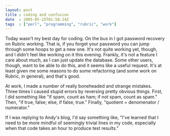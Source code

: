 ```yaml
---
layout: post
title : coding and confusion
date  : 2005-05-25T01:58:14Z
tags  : ["perl", "programming", "rubric", "work"]
---
```

Today wasn't my best day for coding.  On the bus in I got password recovery on Rubric working.  That is, if you forget your password you can jump through some hoops to get a new one.  It's not quite working yet, though, and I didn't feel like working on it this evening.  Frankly, it's not a feature I care about much, as I can just update the database.  Some other users, though, want to be able to do this, and it seems like a useful request.  It's at least given me some reasons to do some refactoring (and some work on Rubric, in general), and that's good.

At work, I made a number of really boneheaded and strange mistakes.  Three times I caused stupid errors by reversing pretty obvious things.  First, I did something like "if spam, count as ham; if not spam, count as spam."  Then, "if true, false; else, if false, true."  Finally, "quotient = denomenator / numerator."

If I was replying to Andy's blog, I'd say something like, "I've learned that I need to be more mindful of seemingly trivial lines in my code, especially when that code takes an hour to produce test results." 
